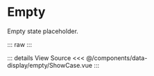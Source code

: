 <script setup lang="ts">
import ShowCase from './ShowCase.vue'  
</script>

# Empty

Empty state placeholder.

::: raw
<ClientOnly>
<ShowCase class="vp-raw" />
</ClientOnly>
:::

::: details View Source
<<< @/components/data-display/empty/ShowCase.vue
:::
